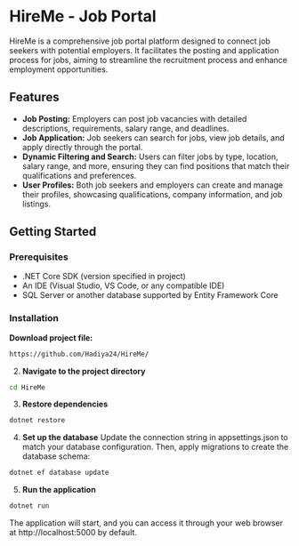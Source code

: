 # HireMe - Job Portal

HireMe is a comprehensive job portal platform designed to connect job seekers with potential employers. It facilitates the posting and application process for jobs, aiming to streamline the recruitment process and enhance employment opportunities.

## Features

- **Job Posting:** Employers can post job vacancies with detailed descriptions, requirements, salary range, and deadlines.
- **Job Application:** Job seekers can search for jobs, view job details, and apply directly through the portal.
- **Dynamic Filtering and Search:** Users can filter jobs by type, location, salary range, and more, ensuring they can find positions that match their qualifications and preferences.
- **User Profiles:** Both job seekers and employers can create and manage their profiles, showcasing qualifications, company information, and job listings.

## Getting Started

### Prerequisites

- .NET Core SDK (version specified in project)
- An IDE (Visual Studio, VS Code, or any compatible IDE)
- SQL Server or another database supported by Entity Framework Core
###
### Installation
**Download project file:**
```bash
https://github.com/Hadiya24/HireMe/
```

2. **Navigate to the project directory**
```bash
cd HireMe
```
3. **Restore dependencies**
```bash
dotnet restore
```
4. **Set up the database**
Update the connection string in appsettings.json to match your database configuration. Then, apply migrations to create the database schema:
```bash
dotnet ef database update
```
5. **Run the application**
```bash
dotnet run
```
The application will start, and you can access it through your web browser at http://localhost:5000 by default.
